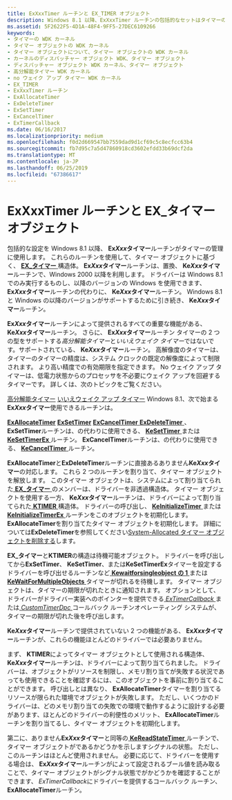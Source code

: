 ```yaml
---
title: ExXxxTimer ルーチンと EX_TIMER オブジェクト
description: Windows 8.1 以降、ExXxxTimer ルーチンの包括的なセットはタイマーの管理に使用できます。
ms.assetid: 5F2622F5-4D1A-48F4-9FF5-27DEC6109266
keywords:
- タイマーの WDK カーネル
- タイマー オブジェクトの WDK カーネル
- タイマー オブジェクトについて、タイマー オブジェクトの WDK カーネル
- カーネルのディスパッチャー オブジェクト WDK、タイマー オブジェクト
- ディスパッチャー オブジェクト WDK カーネル、タイマー オブジェクト
- 高分解能タイマー WDK カーネル
- no ウェイク アップ タイマー WDK カーネル
- EX_TIMER
- ExXxxTimer ルーチン
- ExAllocateTimer
- ExDeleteTimer
- ExSetTimer
- ExCancelTimer
- ExTimerCallback
ms.date: 06/16/2017
ms.localizationpriority: medium
ms.openlocfilehash: f0d2d669547bb7559dad9d1cf69c5c8ecfcc63b4
ms.sourcegitcommit: fb7d95c7a5d47860918cd3602efdd33b69dcf2da
ms.translationtype: MT
ms.contentlocale: ja-JP
ms.lasthandoff: 06/25/2019
ms.locfileid: "67386617"
---
```

# <a name="exxxxtimer-routines-and-extimer-objects"></a>ExXxxTimer ルーチンと EX\_タイマー オブジェクト


包括的な設定を Windows 8.1 以降、 **Ex*Xxx*タイマー**ルーチンがタイマーの管理に使用します。 これらのルーチンを使用して、タイマー オブジェクトに基づく、 [ **EX\_タイマー** ](https://docs.microsoft.com/windows-hardware/drivers/kernel/eprocess)構造体。 **Ex*Xxx*タイマー**ルーチンは、置換、 **Ke*Xxx*タイマー**ルーチンで、Windows 2000 以降を利用します。 ドライバーは Windows 8.1 でのみ実行するものし、以降のバージョンの Windows を使用できます、 **Ex*Xxx*タイマー**ルーチンの代わりに、 **Ke*Xxx*タイマー**ルーチン。 Windows 8.1 と Windows の以降のバージョンがサポートするために引き続き、 **Ke*Xxx*タイマー**ルーチン。

**Ex*Xxx*タイマー**ルーチンによって提供されるすべての重要な機能がある、 **Ke*Xxx*タイマー**ルーチン。 さらに、 **Ex*Xxx*タイマー**ルーチン タイマーの 2 つの型をサポートする*高分解能タイマー*と*いいえウェイク タイマー*ではないです。サポートされている、 **Ke*Xxx*タイマー**ルーチン。 高解像度のタイマーは、タイマーのタイマーの精度は、システム クロックの既定の解像度によって制限されます。 より高い精度での有効期限を指定できます。 No ウェイク アップ タイマーは、低電力状態からのプロセッサを不必要にウェイク アップを回避するタイマーです。 詳しくは、次のトピックをご覧ください。

[高分解能タイマー](high-resolution-timers.md)
[いいえウェイク アップ タイマー](no-wake-timers.md) Windows 8.1、次で始まる**Ex*Xxx*タイマー**使用できるルーチンは。

[**ExAllocateTimer**](https://docs.microsoft.com/windows-hardware/drivers/ddi/content/wdm/nf-wdm-exallocatetimer)
[**ExSetTimer**](https://docs.microsoft.com/windows-hardware/drivers/ddi/content/wdm/nf-wdm-exsettimer)
[**ExCancelTimer** ](https://docs.microsoft.com/windows-hardware/drivers/ddi/content/wdm/nf-wdm-excanceltimer) 
 [ **ExDeleteTimer** ](https://docs.microsoft.com/windows-hardware/drivers/ddi/content/wdm/nf-wdm-exdeletetimer) 、 **ExSetTimer**ルーチンは、の代わりに使用できる、 [ **KeSetTimer** ](https://docs.microsoft.com/windows-hardware/drivers/ddi/content/wdm/nf-wdm-kesettimer)または[ **KeSetTimerEx** ](https://docs.microsoft.com/windows-hardware/drivers/ddi/content/wdm/nf-wdm-kesettimerex)ルーチン。 **ExCancelTimer**ルーチンは、の代わりに使用できる、 [ **KeCancelTimer** ](https://docs.microsoft.com/windows-hardware/drivers/ddi/content/wdm/nf-wdm-kecanceltimer)ルーチン。

**ExAllocateTimer**と**ExDeleteTimer**ルーチンに直接あるありません**Ke*Xxx*タイマー**の対応します。 これら 2 つのルーチンを割り当て、タイマー オブジェクトを解放します。 このタイマー オブジェクトは、システムによって割り当てられた[ **EX\_タイマー** ](https://docs.microsoft.com/windows-hardware/drivers/kernel/eprocess)のメンバーは、ドライバーを非透過構造体。 タイマー オブジェクトを使用する一方、 **Ke*Xxx*タイマー**ルーチンは、ドライバーによって割り当てられた[ **KTIMER** ](https://docs.microsoft.com/windows-hardware/drivers/kernel/eprocess)構造体。 ドライバーの呼び出し、 [ **KeInitializeTimer** ](https://docs.microsoft.com/windows-hardware/drivers/ddi/content/wdm/nf-wdm-keinitializetimer)または[ **KeInitializeTimerEx** ](https://docs.microsoft.com/windows-hardware/drivers/ddi/content/wdm/nf-wdm-keinitializetimerex)ルーチンをこのオブジェクトを初期化します。 **ExAllocateTimer**を割り当てたタイマー オブジェクトを初期化します。 詳細については**ExDeleteTimer**を参照してください[System-Allocated タイマー オブジェクトを削除する](deleting-a-system-allocated-timer-object.md)します。

**EX\_タイマー**と**KTIMER**の構造は待機可能オブジェクト。 ドライバーを呼び出してから**ExSetTimer**、 **KeSetTimer**、または**KeSetTimerEx**タイマーを設定するドライバーを呼び出せるルーチンなど[ **Kewaitforsingleobject の 1** ](https://docs.microsoft.com/windows-hardware/drivers/ddi/content/wdm/nf-wdm-kewaitforsingleobject)または[ **KeWaitForMultipleObjects** ](https://docs.microsoft.com/windows-hardware/drivers/ddi/content/wdm/nf-wdm-kewaitformultipleobjects)タイマーが切れるを待機します。 タイマー オブジェクトは、タイマーの期限が切れたときに通知されます。 オプションとして、ドライバーがドライバー実装へのポインターを提供できる[ *ExTimerCallback* ](https://docs.microsoft.com/windows-hardware/drivers/ddi/content/wdm/nc-wdm-ext_callback)または[ *CustomTimerDpc* ](https://msdn.microsoft.com/library/windows/hardware/ff542983)コールバック ルーチンオペレーティング システムが、タイマーの期限が切れた後を呼び出します。

**Ke*Xxx*タイマー**ルーチンで提供されていない 2 つの機能がある、 **Ex*Xxx*タイマー**ルーチンが、これらの機能ほとんどのドライバーでは必要ありません。

まず、 **KTIMER**によってタイマー オブジェクトとして使用される構造体、 **Ke*Xxx*タイマー**ルーチンは、ドライバーによって割り当てられました。 ドライバーは、オブジェクトがリソースを制限し、メモリ割り当てが失敗する状況であっても使用できることを確認するには、このオブジェクトを事前に割り当てることができます。 呼び出しとは異なり、 **ExAllocateTimer**タイマーを割り当てるリソースが限られた環境でオブジェクトが失敗します。 ただし、いくつかのドライバーは、どのメモリ割り当ての失敗での環境で動作するように設計する必要があります、ほとんどのドライバーの利便性のメリット、 **ExAllocateTimer**ルーチンを割り当てるし、タイマー オブジェクトを初期化します。

第二に、ありません**Ex*Xxx*タイマー**と同等の[ **KeReadStateTimer** ](https://docs.microsoft.com/windows-hardware/drivers/ddi/content/wdm/nf-wdm-kereadstatetimer)ルーチンで、タイマー オブジェクトがであるかどうかを示しますシグナルの状態。 ただし、このルーチンはほとんど使用されません。 必要に応じて、ドライバーを使用する場合は、 **Ex*Xxx*タイマー**ルーチンがによって設定されるブール値を読み取ることで、タイマー オブジェクトがシグナル状態でがかどうかを確認することができます、 *ExTimerCallback*にドライバーを提供するコールバック ルーチン、 **ExAllocateTimer**ルーチン。

 

 




